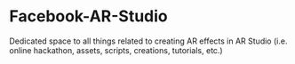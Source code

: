 # Facebook-AR-Studio
Dedicated space to all things related to creating AR effects in AR Studio (i.e. online hackathon, assets, scripts, creations, tutorials, etc.)
